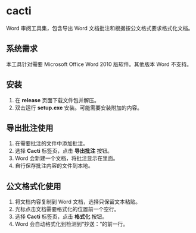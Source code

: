 # cacti

Word 审阅工具集，包含导出 Word 文档批注和根据按公文格式要求格式化文档。


## 系统需求

本工具针对需要 Microsoft Office Word 2010 版软件。其他版本 Word 不支持。

## 安装

1. 在 __release__ 页面下载文件包并解压。
2. 双击运行 __setup.exe__ 安装。可能需要安装附加的内容。


## 导出批注使用

1. 在需要批注的文件中添加批注。
2. 选择 **Cacti** 标签页，点击 **导出批注** 按钮。
3. Word 会新建一个文档，将批注显示在里面。
4. 自行保存批注内容的文件到本地。


## 公文格式化使用

1. 将文档内容复制到 Word 文档，选择只保留文本粘贴。
2. 光标点击文档需要格式化的位置前一个空行。
3. 选择 **Cacti** 标签页，点击 **格式化** 按钮。
4. Word 会自动格式化到检测到“抄送：”的前一行。
